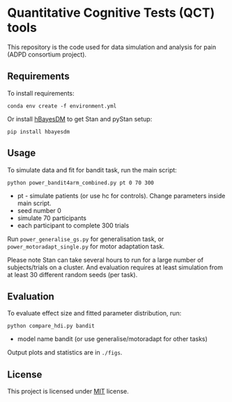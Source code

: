 # Quantitative Cognitive Tests (QCT) tools

This repository is the code used for data simulation and analysis for pain (ADPD consortium project).

## Requirements

To install requirements:

```setup
conda env create -f environment.yml
```

Or install [hBayesDM](https://hbayesdm.readthedocs.io/en/v1.0.1/) to get Stan and pyStan setup:

```
pip install hbayesdm
```
   
## Usage

To simulate data and fit  for bandit task, run the main script:

```train
python power_bandit4arm_combined.py pt 0 70 300
```

* pt - simulate patients (or use hc for controls). Change parameters inside main script.
* seed number 0
* simulate 70 participants
* each participant to complete 300 trials

Run `power_generalise_gs.py` for generalisation task, or `power_motoradapt_single.py` for motor adaptation task. 

Please note Stan can take several hours to run for a large number of subjects/trials on a cluster. And evaluation requires at least simulation from at least 30 different random seeds (per task).

## Evaluation

To evaluate effect size and fitted parameter distribution, run:

```eval
python compare_hdi.py bandit
```

* model name bandit (or use generalise/motoradapt for other tasks)
  
Output plots and statistics are in `./figs`.

## License

This project is licensed under [MIT](https://opensource.org/licenses/MIT) license.